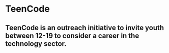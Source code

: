 # TeenCode

## TeenCode is an outreach initiative to invite youth between 12-19 to consider a career in the technology sector.
